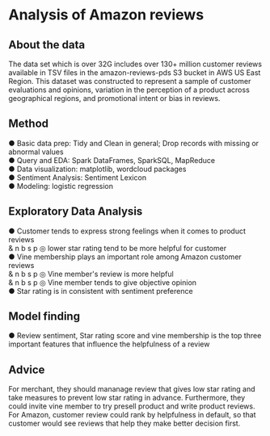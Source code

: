 # Analysis of Amazon reviews

## About the data
The data set which is over 32G includes over 130+ million customer reviews available in TSV files in the amazon-reviews-pds S3 bucket in AWS US East Region. This dataset was constructed to represent a sample of customer evaluations and opinions, variation in the perception of a product across geographical regions, and promotional intent or bias in reviews. 

## Method
● Basic data prep: Tidy and Clean in general; Drop records with missing or abnormal values     
● Query and EDA: Spark DataFrames, SparkSQL, MapReduce  
● Data visualization: matplotlib, wordcloud packages  
● Sentiment Analysis: Sentiment Lexicon  
● Modeling: logistic regression  

## Exploratory Data Analysis
● Customer tends to express strong feelings when it comes to product reviews  
& n b s p   ◎ lower star rating tend to be more helpful for customer  
● Vine membership plays an important role among Amazon customer reviews  
& n b s p   ◎ Vine member's review is more helpful  
& n b s p   ◎ Vine member tends to give objective opinion  
● Star rating is in consistent with sentiment preference  

## Model finding
● Review sentiment, Star rating score and vine membership is the top three important features that influence the helpfulness of a review

## Advice
For merchant, they should mananage review that gives low star rating and take measures to prevent low star rating in advance. Furthermore, they could invite vine member to try presell product and write product reviews.   
For Amazon, customer review could rank by helpfulness in default, so that customer would see reviews that help they make better decision first.
